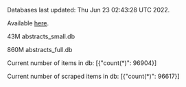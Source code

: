 Databases last updated: Thu Jun 23 02:43:28 UTC 2022. 

Available [here](https://github.com/cbeauhilton/ash-db/releases).


43M	abstracts_small.db

860M	abstracts_full.db

Current number of items in db:
[{"count(*)": 96904}]

Current number of scraped items in db:
[{"count(*)": 96617}]
